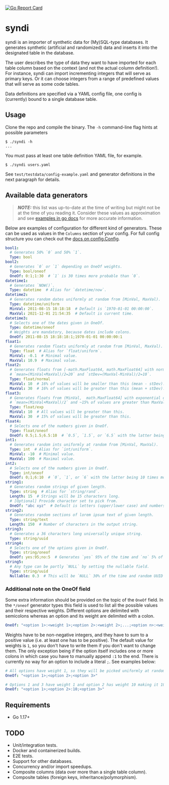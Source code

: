 [![Go Report Card](https://goreportcard.com/badge/github.com/bitstonks/syndi)](https://goreportcard.com/report/github.com/bitstonks/syndi)

# syndi

syndi is an importer of synthetic data for (My)SQL-type databases. It generates synthetic (artificial and randomized)
data and inserts it into the designated table in the database.

The user describes the type of data they want to have imported for each table column based on the context (and not the 
actual column definition!). For instance, syndi can import incrementing integers that will serve as primary keys. Or it
can choose integers from a range of predefined values that will serve as some code tables.

Data definitions are specified via a YAML config file, one config is (currently) bound to a single database table.

## Usage

Clone the repo and compile the binary. The `-h` command-line flag hints at possible parameters
```shell
$ ./syndi -h
...
```

You must pass at least one table definition YAML file, for example.
```shell
$ ./syndi users.yaml
```

See `test/testdata/config-example.yaml` and generator definitions in the next paragraph for details.

## Available data generators

> **_NOTE:_** this list was up-to-date at the time of writing but might not be at the time of you reading it.
> Consider these values as approximation and see
> [examples in go docs](https://pkg.go.dev/github.com/bitstonks/syndi/internal/generators#pkg-examples)
> for more accurate information.

Below are examples of configuration for different kind of generators. These can be used as values in the `Columns`
section of your config. For full config structure you can check out the
[docs on config.Config](https://pkg.go.dev/github.com/bitstonks/syndi/internal/config#Config).

```yaml
bool1:
  # Generates 50% `0` and 50% `1`.
  Type: bool
bool2:
  # Generates `0` or `1` depending on OneOf weights.
  Type: bool/oneof
  OneOf: 0:1;1:30  # `1` is 30 times more probable than `0`.
datetime1:
  # Generates `NOW()`.
  Type: datetime  # Alias for `datetime/now`.
datetime2:
  # Generates random dates uniformly at random from [MinVal, MaxVal).
  Type: datetime/uniform
  MinVal: 2011-08-15 18:18:18  # Default is `1970-01-01 00:00:00`.
  MaxVal: 2021-12-01 21:54:35  # Default is current time.
datetime3:
  # Selects one of the dates given in OneOf.
  Type: datetime/oneof
  # Weights are mandatory, because dates include colons.
  OneOf: 2011-08-15 18:18:18:1;1970-01-01 00:00:00:1
float1:
  # Generates random floats uniformly at random from [MinVal, MaxVal).
  Type: float  # Alias for `float/uniform`.
  MinVal: -0.1  # Minimal value.
  MaxVal: 10.9  # Maximal value.
float2:
  # Generates floats from [-math.MaxFloat64, math.MaxFloat64] with normal distribution
  # `mean=(MinVal+MaxVal)/2=20` and `stDev=(MaxVal-MinVal)/2=10`.
  Type: float/normal
  MinVal: 10  # 16% of values will be smaller than this (mean - stDev).
  MaxVal: 30  # 16% of values will be greater than this (mean + stDev).
float3:
  # Generates floats from (MinVal,  math.MaxFloat64] with exponential distribution
  # `mean=(MinVal+MaxVal)/2` and ~15% of values are greater than MaxVal.
  Type: float/exp
  MinVal: 10  # All values will be greater than this.
  MaxVal: 30  # 15% of values will be greater than this.
float4:
  # Selects one of the numbers given in OneOf.
  Type: float/oneof
  OneOf: 0.5;1.5;6.5:10  # `0.5`, `1.5`, or `6.5` with the latter being 10 times more likely.
int1:
  # Generates random ints uniformly at random from [MinVal, MaxVal).
  Type: int  # Alias for `int/uniform`.
  MinVal: -10  # Minimal value.
  MaxVal: 100  # Maximal value.
int2:
  # Selects one of the numbers given in OneOf.
  Type: int/oneof
  OneOf: 0;1;6:10  # `0`, `1`, or `6` with the latter being 10 times more likely.
string1:
  # Generates random strings of given length.
  Type: string  # Alias for `string/rand`.
  Length: 15  # Strings will be 15 characters long.
  # [Optional] Provide character set to pick from.
  OneOf: "abc xyz"  # Default is letters (upper/lower case) and numbers.
string2:
  # Generates random sections of lorem ipsum text of given length.
  Type: string/text
  Length: 150  # Number of characters in the output string.
string3:
  # Generates a 36 characters long universally unique string.
  Type: string/uuid
string4:
  # Selects one of the options given in OneOf.
  Type: string/oneof
  OneOf: yes:95;no:5  # Generates `yes` 95% of the time and `no` 5% of the time.
string5:
  # Any type can be partly `NULL` by setting the nullable field.
  Type: string/uuid
  Nullable: 0.3  # This will be `NULL` 30% of the time and random UUID 70% of the time.
```
### Additional note on the OneOf field
Some extra information should be provided on the topic of the `OneOf` field. In the `*/oneof` generator types this field
is used to list all the possible values and their respective weights. Different options are delimited with semicolons
whereas an option and its weight are delimited with a colon.
```yaml
OneOf: "<option 1>:<weight 1>;<option 2>:<weight 2>;...;<option n>:<weight n>"
```
Weights have to be non-negative integers, and they have to sum to a positive value (i.e. at least one has to be
positive). The default value for weights is `1`, so you don't have to write them if you don't want to change them. The
only exception being if the option itself includes one or more colons in which case you have to manually append `:1` to
the end. There is currently no way for an option to include a literal `;`. See examples below:

```yaml
# All options have weight 1, so they will be picked uniformly at random.
OneOf: "<option 1>;<option 2>;<option 3>"
```
```yaml
# Options 1 and 3 have weight 1 and option 2 has weight 10 making it 10 times more likely to be picked.
OneOf: "<option 1>;<option 2>:10;<option 3>"
```

## Requirements

* Go 1.17+

## TODO

* Unit/integration tests.
* Docker and containerized builds.
* E2E tests.
* Support for other databases.
* Concurrency and/or import speedups.
* Composite columns (data over more than a single table column).
* Composite tables (foreign keys, inheritance/polymorphism).